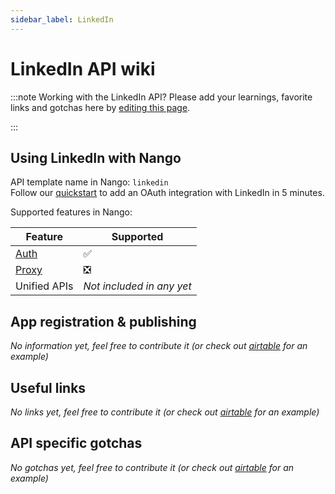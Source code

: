 ```yaml
---
sidebar_label: LinkedIn
---
```


# LinkedIn API wiki

:::note Working with the LinkedIn API?
Please add your learnings, favorite links and gotchas here by [editing this page](https://github.com/nangohq/nango/tree/master/docs/docs/providers/linkedin.md).

:::

## Using LinkedIn with Nango

API template name in Nango: `linkedin`  
Follow our [quickstart](../quickstart.md) to add an OAuth integration with LinkedIn in 5 minutes.

Supported features in Nango:

| Feature                            | Supported                 |
| ---------------------------------- | ------------------------- |
| [Auth](/nango-auth/core-concepts)  | ✅                        |
| [Proxy](/nango-unified-apis/proxy) | ❎                        |
| Unified APIs                       | _Not included in any yet_ |

## App registration & publishing

_No information yet, feel free to contribute it (or check out [airtable](airtable.md) for an example)_

## Useful links

_No links yet, feel free to contribute it (or check out [airtable](airtable.md) for an example)_

## API specific gotchas

_No gotchas yet, feel free to contribute it (or check out [airtable](airtable.md) for an example)_
